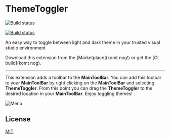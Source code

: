 # ThemeToggler

[![Build status](https://ci.appveyor.com/api/projects/status/2g62kirurnwoxwol?svg=true)](https://ci.appveyor.com/project/Redmern/themetoggler)

[![Build status](https://ci.appveyor.com/api/projects/status/2g62kirurnwoxwol/branch/main?svg=true)](https://ci.appveyor.com/project/Redmern/themetoggler/branch/main)

An easy way to toggle between light and dark theme in your trusted visual studio environment

Download this extension from the [Marketplace](komt nog!)
or get the [CI build](komt nog).

-----------------------------------------

This extension adds a toolbar to the **MainToolBar**. You can add this toolbar to your **MainToolBar** by right clicking on the **MainToolBar** and selecting **ThemeToggler**. From this point you can drag the **ThemeToggler** to the desired location in your **MainToolBar**. Enjoy toggling themes!

![Menu](img/RightClickToolBar.png.png)

## License
[MIT](LICENSE)

